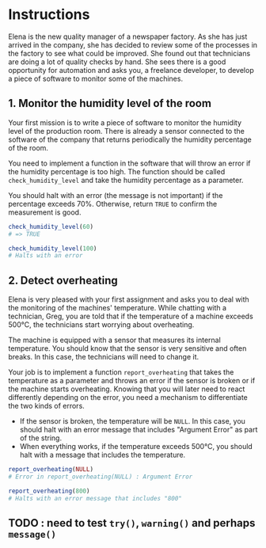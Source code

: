 # Instructions

Elena is the new quality manager of a newspaper factory. As she has just arrived in the company, she has decided to review some of the processes in the factory to see what could be improved. She found out that technicians are doing a lot of quality checks by hand. She sees there is a good opportunity for automation and asks you, a freelance developer, to develop a piece of software to monitor some of the machines.

## 1. Monitor the humidity level of the room

Your first mission is to write a piece of software to monitor the humidity level of the production room. There is already a sensor connected to the software of the company that returns periodically the humidity percentage of the room.

You need to implement a function in the software that will throw an error if the humidity percentage is too high.
The function should be called `check_humidity_level` and take the humidity percentage as a parameter.

You should halt with an error (the message is not important) if the percentage exceeds 70%. Otherwise, return `TRUE` to confirm the measurement is good.

```R
check_humidity_level(60)
# => TRUE
```

```R
check_humidity_level(100)
# Halts with an error
```

## 2. Detect overheating

Elena is very pleased with your first assignment and asks you to deal with the monitoring of the machines' temperature.
While chatting with a technician, Greg, you are told that if the temperature of a machine exceeds 500°C, the technicians start worrying about overheating.

The machine is equipped with a sensor that measures its internal temperature.
You should know that the sensor is very sensitive and often breaks.
In this case, the technicians will need to change it.

Your job is to implement a function `report_overheating` that takes the temperature as a parameter and throws an error if the sensor is broken or if the machine starts overheating.
Knowing that you will later need to react differently depending on the error, you need a mechanism to differentiate the two kinds of errors.

- If the sensor is broken, the temperature will be `NULL`.
  In this case, you should halt with an error message that includes "Argument Error" as part of the string.
- When everything works, if the temperature exceeds 500°C, you should halt with a message that includes the temperature.

```R
report_overheating(NULL)
# Error in report_overheating(NULL) : Argument Error
```

```R
report_overheating(800)
# Halts with an error message that includes "800"
```

## TODO : need to test `try()`, `warning()` and perhaps `message()`

<!-- ## 3. Monitor the machine

Now that your machine can detect errors, you will implement a function that reacts to those errors in different ways :

- If the sensor is broken, you need to warn a technician
- If the temperature is too high, you will either shut down the machine if the temperature exceeds 600°C or turn on a warning light if it is less than that.
- If another error happens, you'll rethrow it.

Implements a function `monitor_the_machine` that takes an argument `actions`.

`actions` is an object that has 4 properties :

- `check` is a _*function*_ that, when called, checks the temperature of the machine.
  It may throw various errors

- `alertDeadSensor` is a _*function*_ that, when called, alerts a technician that the temperature's sensor is dead.

- `alertOverheating` is a _*function*_ that, when called, will turn on a warning light on the machine.

- `shutdown` is a _*function*_ that, when called, will turn off the machine.

The `monitor_the_machine` function should call `check()`. If it passes, the function should not return anything. However, it may `throw` an error. When this happens, you should, depending on the error:

- `ArgumentError`: when this happens, call the `alertDeadSensor` function.
- `OverheatingError`: when this happens, if the temperature is less than 600 °C, call the `alertOverheating` function to turn on the warning light. If the temperature exceeds 600°C, the situation is critical, call the `shutdown` function.
- _anything else_: when this happens, rethrow the error

```R
monitorTheMachine({
  check,
  alertDeadSensor,
  alertOverheating,
  shutdown,
})
``` -->